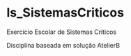 # ls_SistemasCriticos
Exercício Escolar de Sistemas Críticos

Disciplina baseada em solução AtelierB
